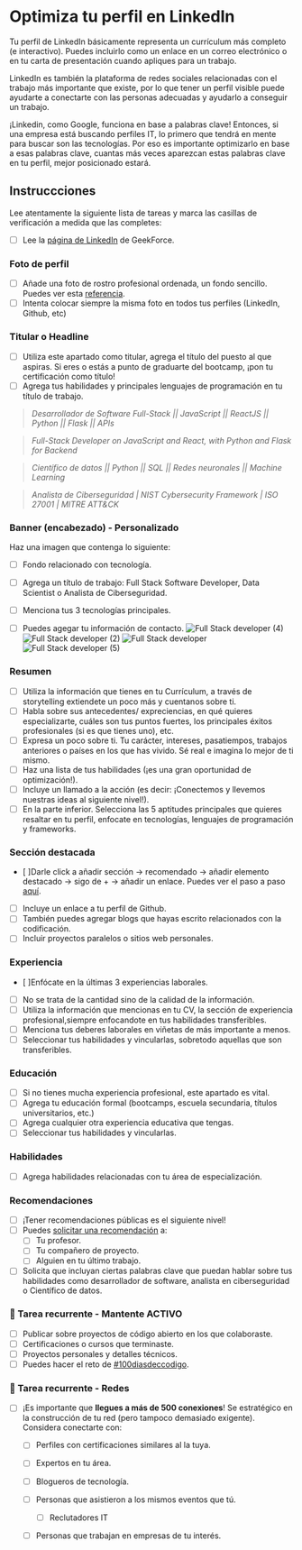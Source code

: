 # Optimiza tu perfil en LinkedIn

Tu perfil de LinkedIn básicamente representa un currículum más completo (e interactivo).
Puedes incluirlo como un enlace en un correo electrónico o en tu carta de presentación cuando apliques para un trabajo. 

LinkedIn es también la plataforma de redes sociales relacionadas con el trabajo más importante que existe, por lo que tener un perfil visible puede ayudarte a conectarte con las personas adecuadas y ayudarlo a conseguir un trabajo.

¡Linkedin, como Google, funciona en base a palabras clave! Entonces, si una empresa está buscando perfiles IT, lo primero que tendrá en mente para buscar son las tecnologías. Por eso es importante optimizarlo en base a esas palabras clave, cuantas más veces aparezcan estas palabras clave en tu perfil, mejor posicionado estará.

## Instruccciones

Lee atentamente la siguiente lista de tareas y marca las casillas de verificación a medida que las completes:

- [ ] Lee la [página de LinkedIn](https://4geeksacademy.notion.site/LinkedIn-d3cf1c423aed49349edf14987a8c3ef9) de GeekForce. 

### **Foto de perfil**
- [ ] Añade una foto de rostro profesional ordenada, un fondo sencillo. Puedes ver esta [referencia](https://drive.google.com/file/d/1b6IEAjtpPhvfMZnWegeSnUteODofJH37/view?usp=sharing).
- [ ] Intenta colocar siempre la misma foto en todos tus perfiles (LinkedIn, Github, etc)

### **Titular o Headline**
- [ ] Utiliza este apartado como titular, agrega el título del puesto al que aspiras. Si eres o estás a punto de graduarte del bootcamp, ¡pon tu certificación como título!
- [ ] Agrega tus habilidades y principales lenguajes de programación en tu título de trabajo.
> _Desarrollador de Software Full-Stack || JavaScript || ReactJS || Python || Flask || APIs_

> _Full-Stack Developer on JavaScript and React, with Python and Flask for Backend_

> _Científico de datos || Python || SQL || Redes neuronales || Machine Learning_

>_Analista de Ciberseguridad | NIST Cybersecurity Framework | ISO 27001 | MITRE ATT&CK_

### Banner (encabezado) - Personalizado

Haz una imagen que contenga lo siguiente:

- [ ] Fondo relacionado con tecnología.
- [ ] Agrega un título de trabajo: Full Stack Software Developer, Data Scientist o Analista de Ciberseguridad.
- [ ] Menciona tus 3 tecnologías principales.
- [ ] Puedes agegar tu información de contacto.
![Full Stack developer (4)](https://github.com/4GeeksAcademy/optimize-software-engineer-linkedin-profile/assets/116301809/c2e99bcc-448e-4d76-9028-71463e2aa2b1)
![Full Stack developer (2)](https://github.com/4GeeksAcademy/optimize-software-engineer-linkedin-profile/assets/116301809/aa756719-0230-42fb-bc3c-3b2dfe9a321c)
![Full Stack developer](https://github.com/4GeeksAcademy/optimize-software-engineer-linkedin-profile/assets/116301809/3d698e06-ec36-40d2-8e59-df921830faa5)
![Full Stack developer (5)](https://github.com/4GeeksAcademy/optimize-software-engineer-linkedin-profile/assets/116301809/4c36c0fd-7d28-46f7-a832-4eafcf41b052)



### Resumen

- [ ] Utiliza la información que tienes en tu Currículum, a través de storytelling extiendete un poco más y cuentanos sobre ti.
- [ ] Habla sobre sus antecedentes/ expreciencias, en qué quieres especializarte, cuáles son tus puntos fuertes, los principales éxitos profesionales (si es que tienes uno), etc.
- [ ] Expresa un poco sobre ti. Tu carácter, intereses, pasatiempos, trabajos anteriores o países en los que has vivido. Sé real e imagina lo mejor de ti mismo.
- [ ] Haz una lista de tus habilidades (¡es una gran oportunidad de optimización!).
- [ ] Incluye un llamado a la acción (es decir:  ¡Conectemos y llevemos nuestras ideas al siguiente nivel!).
- [ ] En la parte inferior. Selecciona las 5 aptitudes principales que quieres resaltar en tu perfil, enfocate en tecnologías, lenguajes de programación y frameworks.

### Sección destacada

- [ ]Darle click a añadir sección -> recomendado -> añadir elemento destacado -> sigo de + -> añadir un enlace. Puedes ver el paso a paso [aquí](https://scribehow.com/shared/Add_GitHub_Profile_to_LinkedIn_Featured_Section__7QEl3p6yQrONUaWWjKCPPQ?referrer=workspace).
- [ ] Incluye un enlace a tu perfil de Github.
- [ ] También puedes agregar blogs que hayas escrito relacionados con la codificación.
- [ ] Incluir proyectos paralelos o sitios web personales.

### Experiencia

- [ ]Enfócate en la últimas 3 experiencias laborales.
- [ ] No se trata de la cantidad sino de la calidad de la información.
- [ ] Utiliza la información que mencionas en tu CV, la sección de experiencia profesional,siempre enfocandote en tus habilidades transferibles.
- [ ] Menciona tus deberes laborales en viñetas de más importante a menos.
- [ ] Seleccionar tus habilidades y vincularlas, sobretodo aquellas que son transferibles.

### Educación

- [ ] Si no tienes mucha experiencia profesional, este apartado es vital.
- [ ] Agrega tu educación formal (bootcamps, escuela secundaria, títulos universitarios, etc.)
- [ ] Agrega cualquier otra experiencia educativa que tengas.
- [ ] Seleccionar tus habilidades y vincularlas.

### Habilidades

- [ ] Agrega habilidades relacionadas con tu área de especialización.

### Recomendaciones

- [ ] ¡Tener recomendaciones públicas es el siguiente nivel!
- [ ] Puedes [solicitar una recomendación](https://www.linkedin.com/help/linkedin/answer/a546682/request-a-recommendation?lang=es) a:
	- [ ] Tu profesor.
	- [ ] Tu compañero de proyecto.
	- [ ] Alguien en tu último trabajo.
- [ ] Solicita que incluyan ciertas palabras clave que puedan hablar sobre tus habilidades como desarrollador de software, analista en ciberseguridad o Científico de datos.

### 🔄 Tarea recurrente - Mantente ACTIVO

- [ ] Publicar sobre proyectos de código abierto en los que colaboraste.
- [ ] Certificaciones o cursos que terminaste.
- [ ] Proyectos personales y detalles técnicos.
- [ ] Puedes hacer el reto de [#100diasdeccodigo](https://www.100daysofcode.com/).

### 🔄  Tarea recurrente - Redes

- [ ] ¡Es importante que **llegues a más de 500 conexiones**! Se estratégico en la construcción de tu red (pero tampoco demasiado exigente). Considera conectarte con:
	- [ ] Perfiles con certificaciones similares al la tuya.
	- [ ] Expertos en tu área.
	- [ ] Blogueros de tecnología.
	- [ ] Personas que asistieron a los mismos eventos que tú.
        - [ ] Reclutadores IT	 
	- [ ] Personas que trabajan en empresas de tu interés.


